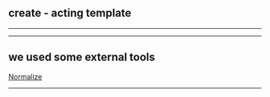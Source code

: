 ## create - acting template
---
---
## we used some external tools
[Normalize](https://necolas.github.io/normalize.css/)

---